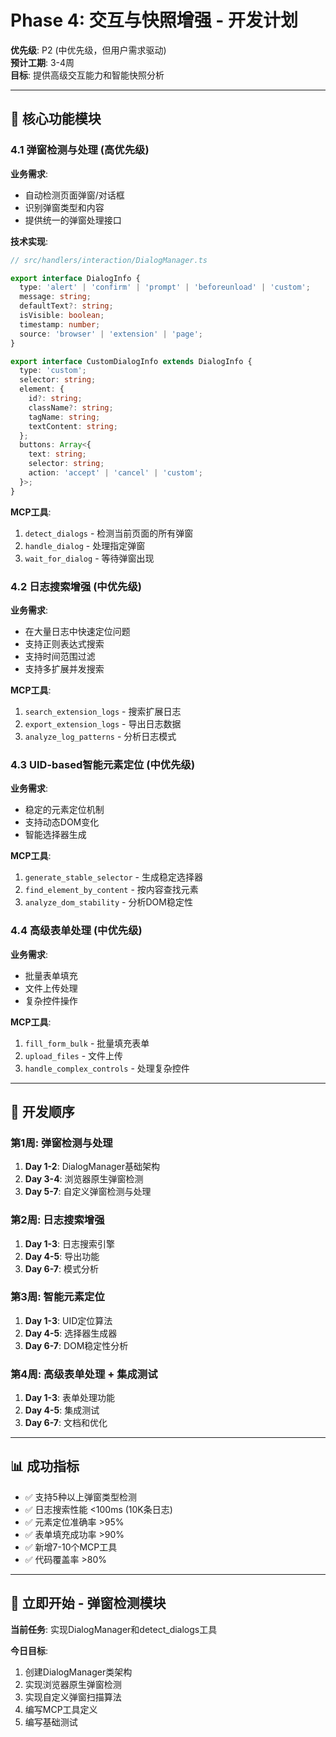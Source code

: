# Phase 4: 交互与快照增强 - 开发计划

**优先级**: P2 (中优先级，但用户需求驱动)  
**预计工期**: 3-4周  
**目标**: 提供高级交互能力和智能快照分析

---

## 🎯 核心功能模块

### 4.1 弹窗检测与处理 (高优先级)

**业务需求**: 
- 自动检测页面弹窗/对话框
- 识别弹窗类型和内容
- 提供统一的弹窗处理接口

**技术实现**:
```typescript
// src/handlers/interaction/DialogManager.ts

export interface DialogInfo {
  type: 'alert' | 'confirm' | 'prompt' | 'beforeunload' | 'custom';
  message: string;
  defaultText?: string;
  isVisible: boolean;
  timestamp: number;
  source: 'browser' | 'extension' | 'page';
}

export interface CustomDialogInfo extends DialogInfo {
  type: 'custom';
  selector: string;
  element: {
    id?: string;
    className?: string;
    tagName: string;
    textContent: string;
  };
  buttons: Array<{
    text: string;
    selector: string;
    action: 'accept' | 'cancel' | 'custom';
  }>;
}
```

**MCP工具**:
1. `detect_dialogs` - 检测当前页面的所有弹窗
2. `handle_dialog` - 处理指定弹窗
3. `wait_for_dialog` - 等待弹窗出现

### 4.2 日志搜索增强 (中优先级)

**业务需求**:
- 在大量日志中快速定位问题
- 支持正则表达式搜索
- 支持时间范围过滤
- 支持多扩展并发搜索

**MCP工具**:
1. `search_extension_logs` - 搜索扩展日志
2. `export_extension_logs` - 导出日志数据
3. `analyze_log_patterns` - 分析日志模式

### 4.3 UID-based智能元素定位 (中优先级)

**业务需求**:
- 稳定的元素定位机制
- 支持动态DOM变化
- 智能选择器生成

**MCP工具**:
1. `generate_stable_selector` - 生成稳定选择器
2. `find_element_by_content` - 按内容查找元素
3. `analyze_dom_stability` - 分析DOM稳定性

### 4.4 高级表单处理 (中优先级)

**业务需求**:
- 批量表单填充
- 文件上传处理
- 复杂控件操作

**MCP工具**:
1. `fill_form_bulk` - 批量填充表单
2. `upload_files` - 文件上传
3. `handle_complex_controls` - 处理复杂控件

---

## 🚀 开发顺序

### 第1周: 弹窗检测与处理
1. **Day 1-2**: DialogManager基础架构
2. **Day 3-4**: 浏览器原生弹窗检测
3. **Day 5-7**: 自定义弹窗检测与处理

### 第2周: 日志搜索增强
1. **Day 1-3**: 日志搜索引擎
2. **Day 4-5**: 导出功能
3. **Day 6-7**: 模式分析

### 第3周: 智能元素定位
1. **Day 1-3**: UID定位算法
2. **Day 4-5**: 选择器生成器
3. **Day 6-7**: DOM稳定性分析

### 第4周: 高级表单处理 + 集成测试
1. **Day 1-3**: 表单处理功能
2. **Day 4-5**: 集成测试
3. **Day 6-7**: 文档和优化

---

## 📊 成功指标

- ✅ 支持5种以上弹窗类型检测
- ✅ 日志搜索性能 <100ms (10K条日志)
- ✅ 元素定位准确率 >95%
- ✅ 表单填充成功率 >90%
- ✅ 新增7-10个MCP工具
- ✅ 代码覆盖率 >80%

---

## 🎯 立即开始 - 弹窗检测模块

**当前任务**: 实现DialogManager和detect_dialogs工具

**今日目标**:
1. 创建DialogManager类架构
2. 实现浏览器原生弹窗检测
3. 实现自定义弹窗扫描算法
4. 编写MCP工具定义
5. 编写基础测试
